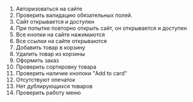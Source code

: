 1. Авторизоваться на сайте
2. Проверить валидацию обязательных полей.
3. Сайт открывается и доступен
4. При попытке повторно открыть сайт, он открывается и доступен
5. Все кнопки на сайте нажимаются
6. Все ссылки на сайте открываются
7. Добавить товар в корзину
8. Удалить товар из корзины
9. Оформить заказ
10. Проверить сортировку товара
11. Проверить наличие кнопоки "Add to card" 
12. Отсутствуют опечаток 
13. Нет дублирующихся товаров
14. Проверить работу меню